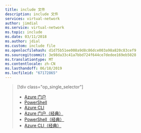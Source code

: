 ```yaml
---
title: include 文件
description: include 文件
services: virtual-network
author: jimdial
ms.service: virtual-network
ms.topic: include
ms.date: 03/11/2018
ms.author: jdial
ms.custom: include file
ms.openlocfilehash: d1d75b51ee008a9d8c86dce003a98a820c83cef9
ms.sourcegitcommit: 3e98da33c41a7bbd724f644ce7dedee169eb5028
ms.translationtype: MT
ms.contentlocale: zh-CN
ms.lasthandoff: 06/18/2019
ms.locfileid: "67172865"
---
```

> [!div class="op_single_selector"]
> * [Azure 门户](../articles/virtual-network/quick-create-portal.md)
> * [PowerShell](../articles/virtual-network/quick-create-powershell.md)
> * [Azure CLI](../articles/virtual-network/quick-create-cli.md)
> * [Azure 门户（经典）](../articles/virtual-network/virtual-networks-create-vnet-classic-pportal.md)
> * [PowerShell（经典）](../articles/virtual-network/virtual-networks-create-vnet-classic-netcfg-ps.md)
> * [Azure CLI（经典）](../articles/virtual-network/virtual-networks-create-vnet-classic-cli.md)
